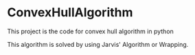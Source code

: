 # ConvexHullAlgorithm
This project is the code for convex hull algorithm in python

This algorithm is solved by using Jarvis' Algorithm or Wrapping.
